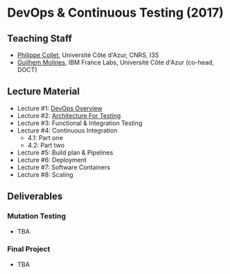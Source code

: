 # DevOps & Continuous Testing (2017)

## Teaching Staff

  * [Philippe Collet](collet@i3s.unice.fr), Université Côte d'Azur, CNRS, I3S
  * [Guilhem Molines](Guilhem.Molines@unice.fr), IBM France Labs, Université Côte d'Azur (co-head, DOCT)


## Lecture Material

  - Lecture #1: [DevOps Overview](https://github.com/mosser/isa-devops/blob/master/DevOps/week1_test_architecture_v0.1.pdf)
  - Lecture #2: [Architecture For Testing](https://github.com/mosser/isa-devops/blob/master/DevOps/week2_test_architecture_v0.2.pdf)
  - Lecture #3: Functional & Integration Testing
  - Lecture #4: Continuous Integration
    - 4.1: Part one
    - 4.2: Part two
  - Lecture #5: Build plan & Pipelines
  - Lecture #6: Deployment
  - Lecture #7: Software Containers
  - Lecture #8: Scaling

## Deliverables

### Mutation Testing

  - TBA

### Final Project

  - TBA
